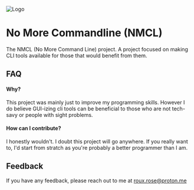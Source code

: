 
![Logo](https://us-east-1.tixte.net/uploads/roux.tixte.co/nmcl-extrasmall.png)


# No More Commandline (NMCL)
The NMCL (No More Command Line) project. A project focused on 
making CLI tools available for those that would benefit
from them.  



## FAQ

#### Why?
This project was mainly just to improve my programming skills.
However I do believe GUI-izing cli tools can be beneficial to those
who are not tech-savy or people with sight problems.


#### How can I contribute?
I honestly wouldn't. I doubt this project will go anywhere.
If you really want to, I'd start from stratch as you're probably
a better programmer than I am.


## Feedback

If you have any feedback, please reach out to me at roux.rose@proton.me

